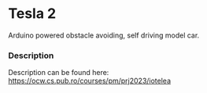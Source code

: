 # Tesla 2
Arduino powered obstacle avoiding, self driving model car.

### Description
Description can be found here: https://ocw.cs.pub.ro/courses/pm/prj2023/iotelea
